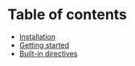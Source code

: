 # Table of contents
- [Installation](installation.md)
- [Getting started](getting-started.md)
- [Built-in directives](builtins.md)